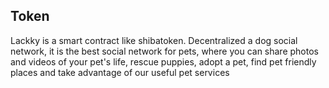 ## Token 
Lackky is a smart contract  like shibatoken. Decentralized a dog social network, it is the best social network for pets, where you can share photos and videos of your pet's life, rescue puppies, adopt a pet, find pet friendly places and take advantage of our useful pet services
